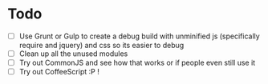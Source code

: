 # Todo
- [ ] Use Grunt or Gulp to create a debug build with unminified js (specifically require and jquery)
	and css so its easier to debug
- [ ] Clean up all the unused modules
- [ ] Try out CommonJS and see how that works or if people even still use it
- [ ] Try out CoffeeScript :P ! 